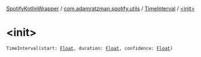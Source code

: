 [SpotifyKotlinWrapper](../../index.md) / [com.adamratzman.spotify.utils](../index.md) / [TimeInterval](index.md) / [&lt;init&gt;](./-init-.md)

# &lt;init&gt;

`TimeInterval(start: `[`Float`](https://kotlinlang.org/api/latest/jvm/stdlib/kotlin/-float/index.html)`, duration: `[`Float`](https://kotlinlang.org/api/latest/jvm/stdlib/kotlin/-float/index.html)`, confidence: `[`Float`](https://kotlinlang.org/api/latest/jvm/stdlib/kotlin/-float/index.html)`)`